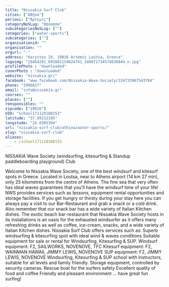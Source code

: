 ```yaml
---
title: "Nissakia Surf Club"
cities: ["Αθήνα"]
perioxi: ["Άρτεμις"]
categoryNoSLug: "Θάλασσα"
subcategoriesNoSLug: [""]
categories: ["water-sports"]
subcategories: [""]
organisationid: ""
organisation: ""
orgurl: "-"
address: "Karystou 29, 19016 Artemis Loútsa, Greece"
logoimg: "10464281_693801154024741_340971734574836844_n.jpg"
profilePhoto : "downloaded"
coverPhoto : "downloaded"
website: "nissakia.gr/"
facebook: "www.facebook.com/Nissakia-Wave-Society/224733967543784"
phone: "2996617"
email: "info@nissakia.gr"
courses: ""
places: [""]
rensponsibles: ""
zipcode: ["19016"]
UID: "school171120180153"
latitude: "37.99152195"
longitude: "24.0305394"
url: "nissakia-surf-club/athina/water-sports/"
slug: "nissakia-surf-club"
aliases:
    - /school171120180153
---
```



NISSAKIA Wave Society (windsurfing, kitesurfing &amp; Standup paddleboarding playground) Club

Welcome to Nissakia Wave Society, one of the best windsurf and kitesurf spots in Greece. Located in Loutsa, near to Athens airport (14 km 27 min), only 25 kilometres from the centre of Athens. The fine sea that very often has ideal waves guarantees that you&#39;ll have the windsurf time of your life! NWS provides services such as lessons, equipment rental opportunities and storage facilities. If you get hungry or thirsty during your stay here you can always pay a visit to our Bar-Restaurant and grab a snack or a cold drink. Also remember that our snack bar has a wide variety of Italian Kitchen dishes. The exotic beach bar-restaurant that Nissakia Wave Society hosts in its installations is an oasis for the exhausted windsurfer as it offers many refreshing drinks as well as coffee, ice-cream, snacks, and a wide variety of Italian Kitchen dishes. Nissakia Surf Club offers services such as: Superb windsurfing &amp; kitesurfing spot with ideal wind &amp; waves conditions Suitable equipment for sale or rental for Windsurfing, Kitesurfing &amp; SUP. Windsurf equipment: F2, SAILWORKS, NOVENOVE, TFC Kitesurf equipment: F2, WAINMAN HAWAII, JIMMY LEWIS, NOVENOVE SUP equipment: F2, JIMMY LEWIS, NOVENOVE Windsurfing, Kitesurfing &amp; SUP school with instructors, suitable for all levels and family friendly. Storage equipment, controlled by security cameras. Rescue boat for the surfers safety Excellent quality of food and coffee Friendly and pleasant environment ... have great fun surfing!